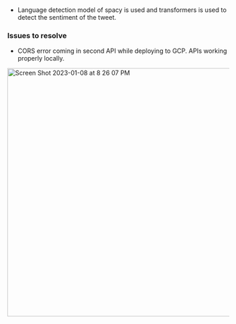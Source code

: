 ###
- Language detection model of spacy is used and transformers is used to detect the sentiment of the tweet.

### Issues to resolve
- CORS error coming in second API while deploying to GCP. APIs working properly locally.
<img width="564" alt="Screen Shot 2023-01-08 at 8 26 07 PM" src="https://user-images.githubusercontent.com/43466752/211242017-2da6e00a-03d7-4412-acad-26d86dbaeb78.png">
